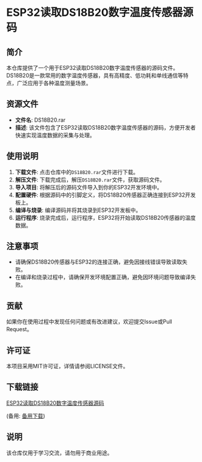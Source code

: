 # ESP32读取DS18B20数字温度传感器源码

## 简介
本仓库提供了一个用于ESP32读取DS18B20数字温度传感器的源码文件。DS18B20是一款常用的数字温度传感器，具有高精度、低功耗和单线通信等特点，广泛应用于各种温度测量场景。

## 资源文件
- **文件名**: DS18B20.rar
- **描述**: 该文件包含了ESP32读取DS18B20数字温度传感器的源码，方便开发者快速实现温度数据的采集与处理。

## 使用说明
1. **下载文件**: 点击仓库中的`DS18B20.rar`文件进行下载。
2. **解压文件**: 下载完成后，解压`DS18B20.rar`文件，获取源码文件。
3. **导入项目**: 将解压后的源码文件导入到你的ESP32开发环境中。
4. **配置硬件**: 根据源码中的引脚定义，将DS18B20传感器正确连接到ESP32开发板上。
5. **编译与烧录**: 编译源码并将其烧录到ESP32开发板中。
6. **运行程序**: 烧录完成后，运行程序，ESP32将开始读取DS18B20传感器的温度数据。

## 注意事项
- 请确保DS18B20传感器与ESP32的连接正确，避免因接线错误导致读取失败。
- 在编译和烧录过程中，请确保开发环境配置正确，避免因环境问题导致编译失败。

## 贡献
如果你在使用过程中发现任何问题或有改进建议，欢迎提交Issue或Pull Request。

## 许可证
本项目采用MIT许可证，详情请参阅LICENSE文件。

## 下载链接
[ESP32读取DS18B20数字温度传感器源码](https://pan.quark.cn/s/ecebcd9afd41) 

(备用: [备用下载](https://pan.baidu.com/s/16I9MSEetVZTs6hDKPA0tZw?pwd=1234))

## 说明

该仓库仅用于学习交流，请勿用于商业用途。
